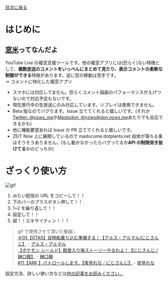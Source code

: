 [目次に戻る](../README.md)

# はじめに

## [窓米](https://madocome.dotplants.net/)ってなんだよ

YouTube Live の複窓支援ツールです。他の複窓アプリには(恐らく)ない特徴として、**複数放送のコメントをいっぺんにまとめて見たり、表示コメントの柔軟な制御ができる**特徴があります。逆に窓の移動は苦手です。  
→ コメントに特化した複窓アプリ

- スマホには対応してません。恐らくコメント描画のパフォーマンスがえげつないので対応予定もないです。
- 現在進行中の生放送にのみ対応しています。リプレイは使用できません。
- Beta 版なのでバグります。Issue 立ててくれると嬉しいです。(それか[Twitter: @nzws_me](https://twitter.com/nzws_me)か[Mastodon: @nzws@don.nzws.me](https://don.nzws.me/@nzws)あたりでも反応できるかも)
- 他に機能要望あれば Issue か PR 立ててくれると嬉しいです。
- ZEIT Now 上に展開しているので madocome.dotplants.net 自体が落ちる事はそうそうありません。(もし動かなかったらバグってるか**API の制限突き抜けてる**かのどっちか)

# ざっくり使い方

<img src="/docs/files/getting-started.gif?raw=true" alt="gif" />

1. みたい配信の URL をコピーして！！
1. 下のバーのプラスボタン押して！！
1. 1~2 を繰り返して！！
1. 設定して！！
1. 超！！エキサイティン！！！

> gif で使用させて頂いた動画：  
> [＃05【GTA5】貨物船乗り込む準備する！【アルス・アルマル/にじさんじ】](https://youtu.be/pqronKxfNIM) - [アルス・アルマル](https://www.youtube.com/channel/UCdpUojq0KWZCN9bxXnZwz5w)  
> [【ポケモン シールド】殿堂入り後ストーリーやるわよ！【にじさんじ / 樋口楓】](https://youtu.be/6XhpD24ivuY) - [樋口楓](https://www.youtube.com/channel/UCsg-YqdqQ-KFF0LNk23BY4A)  
> [#11【ARK 】パトロールします。【夜見れな／にじさんじ】](https://youtu.be/GDiB6f6u_LE) - [夜見れな](https://www.youtube.com/channel/UCL34fAoFim9oHLbVzMKFavQ)

設定方法、詳しい使い方などは[他の記事をお読みください。](../README.md)
